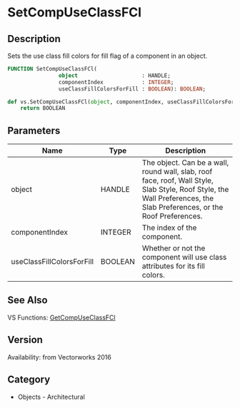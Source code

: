 # SetCompUseClassFCl

## Description
Sets the use class fill colors for fill flag of a component in an object.

```pascal
FUNCTION SetCompUseClassFCl(
				object                    : HANDLE;
				componentIndex            : INTEGER;
				useClassFillColorsForFill : BOOLEAN): BOOLEAN;
```

```python
def vs.SetCompUseClassFCl(object, componentIndex, useClassFillColorsForFill):
    return BOOLEAN
```

## Parameters
|Name|Type|Description|
|---|---|---|
|object|HANDLE|The object. Can be a wall, round wall, slab, roof face, roof, Wall Style, Slab Style, Roof Style, the Wall Preferences, the Slab Preferences, or the Roof Preferences.|
|componentIndex|INTEGER|The index of the component.|
|useClassFillColorsForFill|BOOLEAN|Whether or not the component will use class attributes for its fill colors.|

## See Also
VS Functions:
[GetCompUseClassFCl](GetCompUseClassFCl.md)

## Version
Availability: from Vectorworks 2016

## Category
* Objects - Architectural

